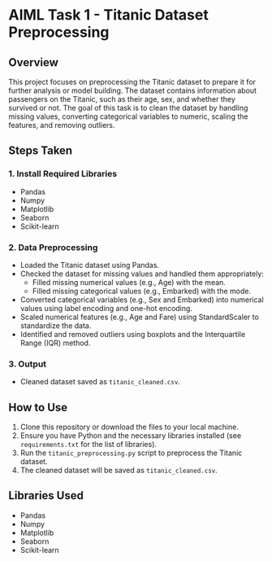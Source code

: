 # AIML Task 1 - Titanic Dataset Preprocessing

## Overview

This project focuses on preprocessing the Titanic dataset to prepare it for further analysis or model building. The dataset contains information about passengers on the Titanic, such as their age, sex, and whether they survived or not. The goal of this task is to clean the dataset by handling missing values, converting categorical variables to numeric, scaling the features, and removing outliers.

## Steps Taken

### 1. **Install Required Libraries**
   - Pandas
   - Numpy
   - Matplotlib
   - Seaborn
   - Scikit-learn

### 2. **Data Preprocessing**
   - Loaded the Titanic dataset using Pandas.
   - Checked the dataset for missing values and handled them appropriately:
     - Filled missing numerical values (e.g., Age) with the mean.
     - Filled missing categorical values (e.g., Embarked) with the mode.
   - Converted categorical variables (e.g., Sex and Embarked) into numerical values using label encoding and one-hot encoding.
   - Scaled numerical features (e.g., Age and Fare) using StandardScaler to standardize the data.
   - Identified and removed outliers using boxplots and the Interquartile Range (IQR) method.

### 3. **Output**
   - Cleaned dataset saved as `titanic_cleaned.csv`.


## How to Use

1. Clone this repository or download the files to your local machine.
2. Ensure you have Python and the necessary libraries installed (see `requirements.txt` for the list of libraries).
3. Run the `titanic_preprocessing.py` script to preprocess the Titanic dataset.
4. The cleaned dataset will be saved as `titanic_cleaned.csv`.

## Libraries Used

- Pandas
- Numpy
- Matplotlib
- Seaborn
- Scikit-learn
